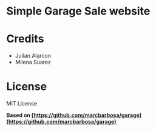 # Simple Garage Sale website

# Credits

* Julian Alarcon
* Milena Suarez

# License

MIT License

**Based on [https://github.com/marcbarbosa/garage](https://github.com/marcbarbosa/garage)**
